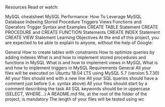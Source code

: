 Resources Read or watch:

MySQL cheatsheet MySQL Performance: How To Leverage MySQL Database Indexing Stored Procedure Triggers Views Functions and Operators Trigger Syntax and Examples CREATE TABLE Statement CREATE PROCEDURE and CREATE FUNCTION Statements CREATE INDEX Statement CREATE VIEW Statement Learning Objectives At the end of this project, you are expected to be able to explain to anyone, without the help of Google:

General How to create tables with constraints How to optimize queries by adding indexes What is and how to implement stored procedures and functions in MySQL What is and how to implement views in MySQL What is and how to implement triggers in MySQL Requirements General All your files will be executed on Ubuntu 18.04 LTS using MySQL 5.7 (version 5.7.30) All your files should end with a new line All your SQL queries should have a comment just before (i.e. syntax above) All your files should start by a comment describing the task All SQL keywords should be in uppercase (SELECT, WHERE…) A README.md file, at the root of the folder of the project, is mandatory The length of your files will be tested using wc
